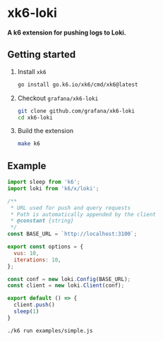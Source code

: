 # xk6-loki

**A k6 extension for pushing logs to Loki.**


## Getting started

1. Install `xk6`

   ```bash
   go install go.k6.io/xk6/cmd/xk6@latest
   ```

1. Checkout `grafana/xk6-loki`

   ```bash
   git clone github.com/grafana/xk6-loki
   cd xk6-loki
   ```

1. Build the extension

   ```bash
   make k6
   ```

## Example

```javascript
import sleep from 'k6';
import loki from 'k6/x/loki';

/**
 * URL used for push and query requests
 * Path is automatically appended by the client
 * @constant {string}
 */
const BASE_URL = `http://localhost:3100`;

export const options = {
  vus: 10,
  iterations: 10,
};

const conf = new loki.Config(BASE_URL);
const client = new loki.Client(conf);

export default () => {
  client.push()
  sleep(1)
}
```

```bash
./k6 run examples/simple.js
```
